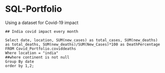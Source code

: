 # SQL-Portfolio
Using a dataset for Covid-19 impact


```
## India covid impact every month

Select date, location, SUM(new_cases) as total_cases, SUM(new_deaths) as total_deaths, SUM(new_deaths)/SUM(New_Cases)*100 as DeathPercentage
FROM Covid_Portfolio.coviddeaths
Where location = "india"
##where continent is not null
Group By date
order by 1,2;
```
